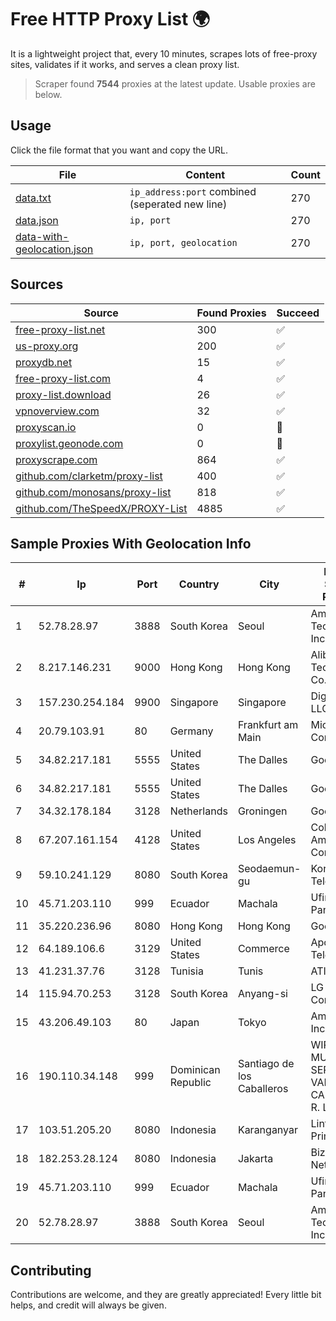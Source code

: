 
# Free HTTP Proxy List 🌍

It is a lightweight project that, every 10 minutes, scrapes lots of free-proxy sites, validates if it works, and serves a clean proxy list.


> Scraper found **7544** proxies at the latest update. Usable proxies are below.

## Usage

Click the file format that you want and copy the URL.


|File|Content|Count|
|----|-------|-----|
|[data.txt](https://raw.githubusercontent.com/themiralay/Proxy-List-World/master/data.txt)|`ip_address:port` combined (seperated new line)|270|
|[data.json](https://raw.githubusercontent.com/themiralay/Proxy-List-World/master/data.json)|`ip, port`|270|
|[data-with-geolocation.json](https://raw.githubusercontent.com/themiralay/Proxy-List-World/master/data-with-geolocation.json)|`ip, port, geolocation`|270|

## Sources

|Source|Found Proxies|Succeed|
|------|-------------|-------|
|[free-proxy-list.net](https://free-proxy-list.net)|300|✅|
|[us-proxy.org](https://www.us-proxy.org)|200|✅|
|[proxydb.net](http://proxydb.net)|15|✅|
|[free-proxy-list.com](https://free-proxy-list.com/?page=&port=&type%5B%5D=http&type%5B%5D=https&up_time=0&search=Search)|4|✅|
|[proxy-list.download](https://www.proxy-list.download/HTTP)|26|✅|
|[vpnoverview.com](https://vpnoverview.com/privacy/anonymous-browsing/free-proxy-servers)|32|✅|
|[proxyscan.io](https://www.proxyscan.io)|0|🚫|
|[proxylist.geonode.com](https://proxylist.geonode.com/api/proxy-list?limit=300&page=1&sort_by=lastChecked&sort_type=desc&protocols=http,https)|0|🚫|
|[proxyscrape.com](https://api.proxyscrape.com/v2/?request=displayproxies&protocol=http&timeout=10000&country=all&ssl=all&anonymity=all)|864|✅|
|[github.com/clarketm/proxy-list](https://raw.githubusercontent.com/clarketm/proxy-list/master/proxy-list-raw.txt)|400|✅|
|[github.com/monosans/proxy-list](https://raw.githubusercontent.com/monosans/proxy-list/main/proxies/http.txt)|818|✅|
|[github.com/TheSpeedX/PROXY-List](https://raw.githubusercontent.com/TheSpeedX/PROXY-List/master/http.txt)|4885|✅|


## Sample Proxies With Geolocation Info

|#|Ip|Port|Country|City|Internet Service Provider|
|-|--|----|-------|----|-------------------------|
|1|52.78.28.97|3888|South Korea|Seoul|Amazon Technologies Inc.|
|2|8.217.146.231|9000|Hong Kong|Hong Kong|Alibaba (US) Technology Co., Ltd.|
|3|157.230.254.184|9900|Singapore|Singapore|DigitalOcean, LLC|
|4|20.79.103.91|80|Germany|Frankfurt am Main|Microsoft Corporation|
|5|34.82.217.181|5555|United States|The Dalles|Google LLC|
|6|34.82.217.181|5555|United States|The Dalles|Google LLC|
|7|34.32.178.184|3128|Netherlands|Groningen|Google LLC|
|8|67.207.161.154|4128|United States|Los Angeles|Colocation America Corporation|
|9|59.10.241.129|8080|South Korea|Seodaemun-gu|Korea Telecom|
|10|45.71.203.110|999|Ecuador|Machala|Ufinet Panama S.A.|
|11|35.220.236.96|8080|Hong Kong|Hong Kong|Google LLC|
|12|64.189.106.6|3129|United States|Commerce|Apogee Telecom Inc.|
|13|41.231.37.76|3128|Tunisia|Tunis|ATI - ISP|
|14|115.94.70.253|3128|South Korea|Anyang-si|LG DACOM Corporation|
|15|43.206.49.103|80|Japan|Tokyo|Amazon.com, Inc.|
|16|190.110.34.148|999|Dominican Republic|Santiago de los Caballeros|WIRELESS MULTI SERVICE VARGAS CABRERA, S. R. L|
|17|103.51.205.20|8080|Indonesia|Karanganyar|Lintas Data Prima, PT|
|18|182.253.28.124|8080|Indonesia|Jakarta|Biznet Networks|
|19|45.71.203.110|999|Ecuador|Machala|Ufinet Panama S.A.|
|20|52.78.28.97|3888|South Korea|Seoul|Amazon Technologies Inc.|



## Contributing

Contributions are welcome, and they are greatly appreciated! Every
little bit helps, and credit will always be given.

